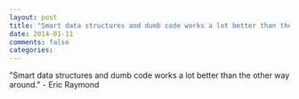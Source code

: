 ```yaml
---
layout: post
title: "Smart data structures and dumb code works a lot better than the other way around."
date: 2014-01-11
comments: false
categories: 
---
```


<span class='quote'>"Smart data structures and dumb code works a lot better than the other way around."</span>
<span class='by'>- Eric Raymond</span>
